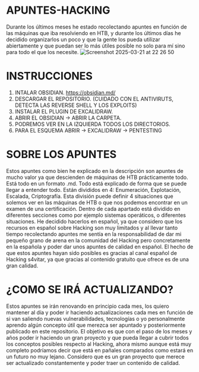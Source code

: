 # APUNTES-HACKING
Durante los últimos meses he estado recolectando apuntes en función de las máquinas que iba resolviendo en HTB, y durante los últimos días he decidido organizarlos un poco y que la gente los pueda utilizar abiertamente y que puedan ser lo más útiles posible no solo para mí sino para todo el que los necesite.
![Screenshot 2025-03-21 at 22 26 50](https://github.com/user-attachments/assets/e241bf0b-cf95-4f7e-8433-53b2a0893c95)

# INSTRUCCIONES
1. INTALAR OBSIDIAN. https://obsidian.md/
2. DESCARGAR EL REPOSITORIO. (CUIDADO CON EL ANTIVIRUTS, DETECTA LAS REVERSE SHELL Y LOS EXPLOITS)
3. INSTALAR EL PLUGIN DE EXCALIDRAW.
4. ABRIR EL OBSIDIAN -> ABRIR LA CARPETA.
5. PODREMOS VER EN LA IZQUIERDA TODOS LOS DIRECTORIOS.
6. PARA EL ESQUEMA ABRIR -> EXCALIDRAW -> PENTESTING

# SOBRE LOS APUNTES
Estos apuntes como bien he explicado en la descripción son apuntes de mucho valor ya que descienden de máquinas de HTB prácticamente todo. Está todo en un formato .md. Todo está explicado de forma que se puede llegar a entender todo. Están divididos en 4: Enumeración, Explotación, Escalada, Criptografía. Esta división puede definir 4 situaciones que solemos ver en las máquinas de HTB o que nos podemos encontrar en un examen de una certificación. Dentro de cada apartado está dividido en diferentes secciones como por ejemplo sistemas operáticos, o diferentes situaciones. He decidido hacerlos en español, ya que considero que los recursos en español sobre Hacking son muy limitados y al llevar tanto tiempo recolectando apuntes me sentía en la responsabilidad de dar mi pequeño grano de arena en la comunidad del Hacking pero concretamente en la española y poder dar unos apuntes de calidad en español. El hecho de que estos apuntes hayan sido posibles es gracias al canal español de Hacking s4vitar, ya que gracias al contenido gratuito que ofrece es de una gran calidad.

# ¿COMO SE IRÁ ACTUALIZANDO?
Estos apuntes se irán renovando en principio cada mes, los quiero mantener al día y poder ir haciendo actualizaciones cada mes en función de si van saliendo nuevas vulnerabilidades, tecnologías o yo personalmente aprendo algún concepto útil que merezca ser apuntado y posteriormente publicado en este repositorio. El objetivo es que con el paso de los meses y años poder ir haciendo un gran proyecto y que pueda llegar a cubrir todos los conceptos posibles respecto al Hacking, ahora mismo aunque está muy completo podríamos decir que está en pañales comparados como estará en un futuro no muy lejano. Considero que es un gran proyecto que merece ser actualizado constantemente y poder traer un contenido de calidad.
